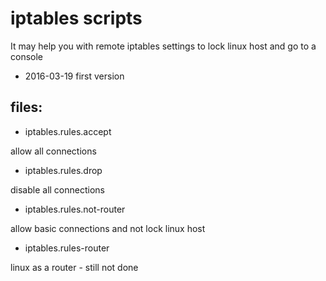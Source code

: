 # iptables scripts

It may help you with remote iptables settings to lock linux host and go to a console

- 2016-03-19 first version

## files:
- iptables.rules.accept

allow all connections

- iptables.rules.drop

disable all connections

- iptables.rules.not-router

allow basic connections and not lock linux host 

- iptables.rules-router

linux as a router - still not done
